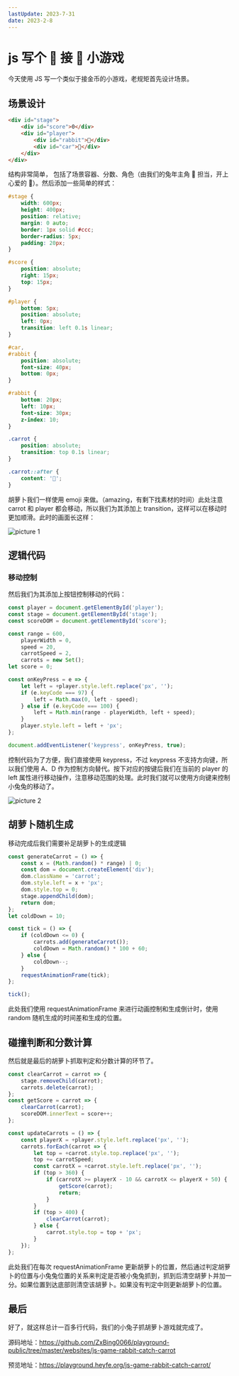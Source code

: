 ```yaml
---
lastUpdate: 2023-7-31
date: 2023-2-8
---
```

# js 写个 🐰 接 🥕 小游戏

今天使用 JS 写一个类似于接金币的小游戏，老规矩首先设计场景。

## 场景设计

```html
<div id="stage">
    <div id="score">0</div>
    <div id="player">
        <div id="rabbit">🐰</div>
        <div id="car">🚗</div>
    </div>
</div>
```

结构非常简单， 包括了场景容器、分数、角色（由我们的兔年主角 🐰 担当，开上心爱的 🚗）。然后添加一些简单的样式：

```css
#stage {
    width: 600px;
    height: 400px;
    position: relative;
    margin: 0 auto;
    border: 1px solid #ccc;
    border-radius: 5px;
    padding: 20px;
}

#score {
    position: absolute;
    right: 15px;
    top: 15px;
}

#player {
    bottom: 5px;
    position: absolute;
    left: 0px;
    transition: left 0.1s linear;
}

#car,
#rabbit {
    position: absolute;
    font-size: 40px;
    bottom: 0px;
}

#rabbit {
    bottom: 20px;
    left: 10px;
    font-size: 30px;
    z-index: 10;
}

.carrot {
    position: absolute;
    transition: top 0.1s linear;
}

.carrot::after {
    content: '🥕';
}
```

胡萝卜我们一样使用 emoji 来做。（amazing，有剩下找素材的时间）此处注意 carrot 和 player 都会移动，所以我们为其添加上 transition，这样可以在移动时更加顺滑。此时的画面长这样：

![picture 1](https://stg.heyfe.org/images/blog-js-game-rabbit-catch-carrot-92.png)

## 逻辑代码

### 移动控制

然后我们为其添加上按钮控制移动的代码：

```js
const player = document.getElementById('player');
const stage = document.getElementById('stage');
const scoreDOM = document.getElementById('score');

const range = 600,
    playerWidth = 0,
    speed = 20,
    carrotSpeed = 2,
    carrots = new Set();
let score = 0;

const onKeyPress = e => {
    let left = +player.style.left.replace('px', '');
    if (e.keyCode === 97) {
        left = Math.max(0, left - speed);
    } else if (e.keyCode === 100) {
        left = Math.min(range - playerWidth, left + speed);
    }
    player.style.left = left + 'px';
};

document.addEventListener('keypress', onKeyPress, true);
```

控制代码为了方便，我们直接使用 keypress，不过 keypress 不支持方向键，所以我们使用 A、D 作为控制方向替代。按下对应的按键后我们在当前的 player 的 left 属性进行移动操作，注意移动范围的处理。此时我们就可以使用方向键来控制小兔兔的移动了。

![picture 2](https://stg.heyfe.org/images/blog-js-game-rabbit-catch-carrot-71.gif)

## 胡萝卜随机生成

移动完成后我们需要补足胡萝卜的生成逻辑

```js
const generateCarrot = () => {
    const x = (Math.random() * range) | 0;
    const dom = document.createElement('div');
    dom.className = 'carrot';
    dom.style.left = x + 'px';
    dom.style.top = 0;
    stage.appendChild(dom);
    return dom;
};
let coldDown = 10;

const tick = () => {
    if (coldDown <= 0) {
        carrots.add(generateCarrot());
        coldDown = Math.random() * 100 + 60;
    } else {
        coldDown--;
    }
    requestAnimationFrame(tick);
};

tick();
```

此处我们使用 requestAnimationFrame 来进行动画控制和生成倒计时，使用 random 随机生成的时间差和生成的位置。

## 碰撞判断和分数计算

然后就是最后的胡萝卜抓取判定和分数计算的环节了。

```js
const clearCarrot = carrot => {
    stage.removeChild(carrot);
    carrots.delete(carrot);
};
const getScore = carrot => {
    clearCarrot(carrot);
    scoreDOM.innerText = score++;
};

const updateCarrots = () => {
    const playerX = +player.style.left.replace('px', '');
    carrots.forEach(carrot => {
        let top = +carrot.style.top.replace('px', '');
        top += carrotSpeed;
        const carrotX = +carrot.style.left.replace('px', '');
        if (top > 360) {
            if (carrotX >= playerX - 10 && carrotX <= playerX + 50) {
                getScore(carrot);
                return;
            }
        }
        if (top > 400) {
            clearCarrot(carrot);
        } else {
            carrot.style.top = top + 'px';
        }
    });
};
```

此处我们在每次 requestAnimationFrame 更新胡萝卜的位置，然后通过判定胡萝卜的位置与小兔兔位置的关系来判定是否被小兔兔抓到，抓到后清空胡萝卜并加一分。如果位置到达底部则清空该胡萝卜。如果没有判定中则更新胡萝卜的位置。

## 最后

好了，就这样总计一百多行代码，我们的小兔子抓胡萝卜游戏就完成了。

源码地址：https://github.com/ZxBing0066/playground-public/tree/master/websites/js-game-rabbit-catch-carrot

预览地址：https://playground.heyfe.org/js-game-rabbit-catch-carrot/
